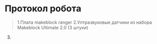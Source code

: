 Протокол робота
===
> 1.Плата makeblock ranger 
2.Ултразвуковые датчики из набора Makeblock Ultimate 2.0 (3 штуки)
3.

